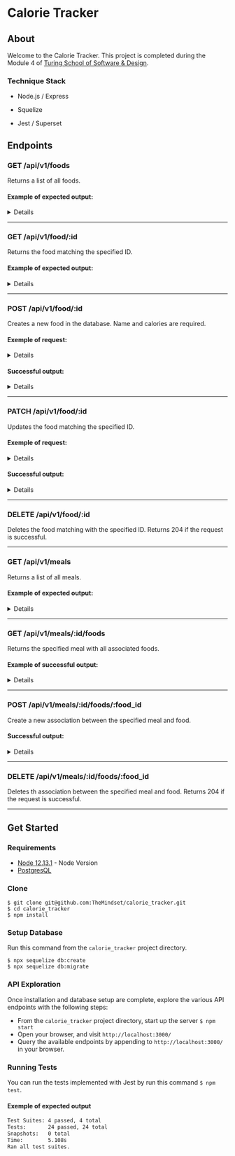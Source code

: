 # Calorie Tracker

## About

Welcome to the Calorie Tracker. This project is completed during the Module 4 of [Turing School of Software & Design](https://backend.turing.io/).

### Technique Stack

* Node.js / Express

* Squelize

* Jest / Superset

## Endpoints

### GET /api/v1/foods

Returns a list of all foods.

#### Example of expected output:

<details>

```json
[
    {
        "id": 1,
        "name": "Banana",
        "calories": "120"
    },
    {
        "id": 2,
        "name": "Orange",
        "calories": "80"
    },
    {
        "id": 3,
        "name": "Strawberry",
        "calories": "20"
    },
    {
        "id": 4,
        "name": "Chicken",
        "calories": "200"
    }
]
```
</details>

---

### GET /api/v1/food/:id

Returns the food matching the specified ID.

#### Example of expected output:

<details>

```json
{
    "id": 5,
    "name": "Salad",
    "calories": "260"
}
```
</details>

---

### POST /api/v1/food/:id

Creates a new food in the database. Name and calories are required.

#### Exemple of request:

<details>

```json
body: 
{
    "name": "Maffé",
    "calories": "3600"
}
```
</details>

#### Successful output:

<details>

```json
{
    "id": 24,
    "name": "Maffé",
    "calories": "3600"
}
```
</details>

---

### PATCH /api/v1/food/:id

Updates the food matching the specified ID.

#### Exemple of request:

<details>

```json
body: 
{
    "name": "Maffé pimenté",
    "calories": "3700"
}
```
</details>

#### Successful output:

<details>

```json
{
    "id": 24,
    "name": "Maffé Pimenté",
    "calories": "3700"
}
```
</details>

---

### DELETE /api/v1/food/:id

Deletes the food matching with the specified ID. Returns 204 if the request is successful.

---

### GET /api/v1/meals

Returns a list of all meals.

#### Example of expected output:

<details>

```json
[
    {
        "id": 1,
        "name": "Breakfeast",
        "foods": [
            {
                "id": 1,
                "name": "Banana",
                "calories": "120"
            },
            {
                "id": 2,
                "name": "Orange",
                "calories": "80"
            },
            {
                "id": 3,
                "name": "Strawberry",
                "calories": "20"
            }
        ]
    },
    {
        "id": 2,
        "name": "Brunch",
        "foods": [
            {
                "id": 4,
                "name": "Chicken",
                "calories": "200"
            },
            {
                "id": 5,
                "name": "Salad",
                "calories": "260"
            },
            {
                "id": 6,
                "name": "Mimosa",
                "calories": "280"
            }
        ]
    }
]

```
</details>

---

### GET /api/v1/meals/:id/foods

Returns the specified meal with all associated foods.

#### Example of successful output:

<details>

```json
{
    "id": 3,
    "name": "Lunch",
    "foods": [
        {
            "id": 2,
            "name": "Orange",
            "calories": "80"
        },
        {
            "id": 5,
            "name": "Salad",
            "calories": "260"
        },
        {
            "id": 3,
            "name": "Strawberry",
            "calories": "20"
        }
    ]
}
```
</details>

---

### POST /api/v1/meals/:id/foods/:food_id

Create a new association between the specified meal and food.

#### Successful output:

<details>

```json
{
  "message": "Successfully added FOODNAME to MEALNAME"
}
```
</details>

---

### DELETE /api/v1/meals/:id/foods/:food_id

Deletes th association between the specified meal and food. Returns 204 if the request is successful.

---

## Get Started

### Requirements

* [Node 12.13.1](https://nodejs.org/en/download/) - Node Version
* [PostgresQL](https://www.postgresql.org/download/)

### Clone 

```
$ git clone git@github.com:TheMindset/calorie_tracker.git
$ cd calorie_tracker
$ npm install
```

### Setup Database

Run this command from the `calorie_tracker` project directory.

```
$ npx sequelize db:create
$ npx sequelize db:migrate

```

### API Exploration

Once installation and database setup are complete, explore the various API endpoints with the following steps:
* From the `calorie_tracker` project directory, start up the server `$ npm start`
* Open your browser, and visit `http://localhost:3000/`
* Query the available endpoints by appending to `http://localhost:3000/` in your browser.

### Running Tests

You can run the tests implemented with Jest by run this command `$ npm test`.

#### Exemple of expected output
```bash 
Test Suites: 4 passed, 4 total
Tests:       24 passed, 24 total
Snapshots:   0 total
Time:        5.108s
Ran all test suites.
```
